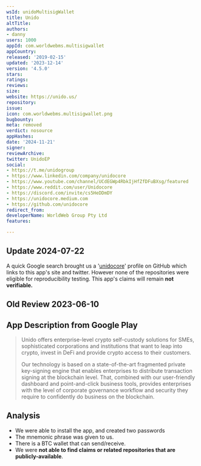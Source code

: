 ```yaml
---
wsId: unidoMultisigWallet
title: Unido
altTitle: 
authors:
- danny
users: 1000
appId: com.worldwebms.multisigwallet
appCountry: 
released: '2019-02-15'
updated: '2023-12-14'
version: '4.5.0'
stars: 
ratings: 
reviews: 
size: 
website: https://unido.us/
repository: 
issue: 
icon: com.worldwebms.multisigwallet.png
bugbounty: 
meta: removed
verdict: nosource
appHashes: 
date: '2024-11-21'
signer: 
reviewArchive: 
twitter: UnidoEP
social:
- https://t.me/unidogroup
- https://www.linkedin.com/company/unidocore
- https://www.youtube.com/channel/UCdEGWp4RbkIjHfZfDFuBXsg/featured
- https://www.reddit.com/user/Unidocore
- https://discord.com/invite/cs5HeDDmDY
- https://unidocore.medium.com
- https://github.com/unidocore
redirect_from: 
developerName: WorldWeb Group Pty Ltd
features: 

---
```


## Update 2024-07-22

A quick Google search brought us a '[unidocore](https://github.com/unidocore)' profile on GitHub which links to this app's site and twitter. However none of the repositories were eligible for reproducibility testing. This app's claims will remain **not verifiable.**

## Old Review 2023-06-10

## App Description from Google Play 

> Unido offers enterprise-level crypto self-custody solutions for SMEs, sophisticated corporations and institutions that want to leap into crypto, invest in DeFi and provide crypto access to their customers.
>
> Our technology is based on a state-of-the-art fragmented private key-signing engine that enables enterprises to distribute transaction signing at the blockchain level. That, combined with our user-friendly dashboard and point-and-click business tools, provides enterprises with the level of corporate governance workflow and security they require to confidently do business on the blockchain.

## Analysis 

- We were able to install the app, and created two passwords 
- The mnemonic phrase was given to us. 
- There is a BTC wallet that can send/receive. 
- We were **not able to find claims or related repositories that are publicly-available**.
